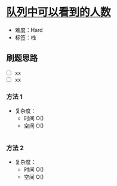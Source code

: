 # [队列中可以看到的人数](https://leetcode-cn.com/problems/number-of-visible-people-in-a-queue/)

- 难度：Hard
- 标签：栈

## 刷题思路

- [ ] xx
- [ ] xx

### 方法 1

- 复杂度：
    - 时间 O()
    - 空间 O()

``` js

```

### 方法 2

- 复杂度：
    - 时间 O()
    - 空间 O()

``` js

```
